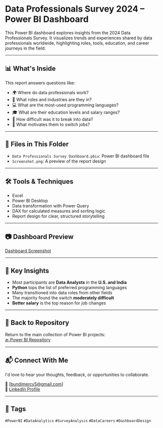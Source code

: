 # Data Professionals Survey 2024 – Power BI Dashboard

This Power BI dashboard explores insights from the 2024 Data Professionals Survey. It visualizes trends and experiences shared by data professionals worldwide, highlighting roles, tools, education, and career journeys in the field.

---

## 📊 What's Inside

This report answers questions like:

- 🌍 Where do data professionals work?
- 👔 What roles and industries are they in?
- 💻 What are the most-used programming languages?
- 🎓 What are their education levels and salary ranges?
- 🔄 How difficult was it to break into data?
- 💼 What motivates them to switch jobs?

---

## 📁 Files in This Folder

- `Data Professionals Survey Dashboard.pbix`: Power BI dashboard file
- `Screenshot.png`: A preview of the report design

---

## 🛠️ Tools & Techniques

- Excel
- Power BI Desktop
- Data transformation with Power Query
- DAX for calculated measures and sorting logic
- Report design for clear, structured storytelling

---

## 📷 Dashboard Preview

[Dashboard Screenshot](Screenshot.png)

---

## 📌 Key Insights

- Most participants are **Data Analysts** in the **U.S. and India**
- **Python** tops the list of preferred programming languages
- Many transitioned into data roles from other fields
- The majority found the switch **moderately difficult**
- **Better salary** is the top reason for job changes

---

## 🔗 Back to Repository

Return to the main collection of Power BI projects:  
[🔙 Power BI Repository](../)

---

## 📬 Connect With Me

I'd love to hear your thoughts, feedback, or opportunities to collaborate.

📧 [bundimercy5@gmail.com]  
💼 [LinkedIn Profile](www.linkedin.com/in/mercy-bundi-5931961b8)

---

## 🔖 Tags

`#PowerBI` `#DataAnalytics` `#SurveyAnalysis` `#DataCareers` `#DashboardDesign`

